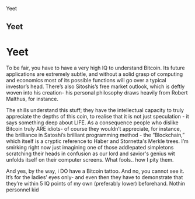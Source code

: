 Yeet


## Yeet
# Yeet

To be fair, you have to have a very high IQ to understand Bitcoin. Its future applications are extremely subtle, and without a solid grasp of computing and economics most of its possible functions will go over a typical investor’s head. There’s also Sitoshis’s free market outlook, which is deftly woven into his creation- his personal philosophy draws heavily from Robert Malthus, for instance.

The shills understand this stuff; they have the intellectual capacity to truly appreciate the depths of this coin, to realise that it is not just speculation - it says something deep about LIFE. As a consequence people who dislike Bitcoin truly ARE idiots- of course they wouldn’t appreciate, for instance, the brilliance in Satoshi’s brilliant programming method - the “Blockchain,” which itself is a cryptic reference to Haber and Stornetta's Merkle trees. I’m smirking right now just imagining one of those addlepated simpletons scratching their heads in confusion as our lord and savior's genius wit unfolds itself on their computer screens. What fools.. how I pity them.

And yes, by the way, i DO have a Bitcoin tattoo. And no, you cannot see it. It’s for the ladies’ eyes only- and even then they have to demonstrate that they’re within 5 IQ points of my own (preferably lower) beforehand. Nothin personnel kid